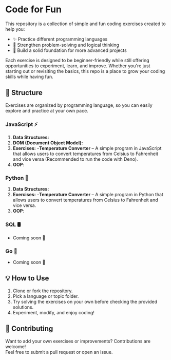 # Code for Fun 
This repository is a collection of simple and fun coding exercises created to help you:

- ✨ Practice different programming languages
- 🧠 Strengthen problem-solving and logical thinking
- 🚀 Build a solid foundation for more advanced projects

Each exercise is designed to be beginner-friendly while still offering opportunities to experiment, learn, and improve. Whether you're just starting out or revisiting the basics, this repo is a place to grow your coding skills while having fun.

## 📂 Structure
Exercises are organized by programming language, so you can easily explore and practice at your own pace.

### JavaScript ⚡
1. **Data Structures:**
2. **DOM (Document Object Model):**
3. **Exercises:**
    -**Temperature Converter** – A simple program in JavaScript that allows users to convert temperatures from Celsius to Fahrenheit and vice versa (Recommended to run the code with Deno).
4. **OOP**:
    
### Python 🐍
1. **Data Structures:**
2. **Exercises:**
    -**Temperature Converter** – A simple program in Python that allows users to convert temperatures from Celsius to Fahrenheit and vice versa.
3. **OOP**:

### SQL 🛢
- Coming soon 🚧

### Go 🦫
- Coming soon 🚧

## 💡 How to Use
1. Clone or fork the repository.  
2. Pick a language or topic folder.  
3. Try solving the exercises on your own before checking the provided solutions.  
4. Experiment, modify, and enjoy coding!  


## 🤝 Contributing
Want to add your own exercises or improvements? Contributions are welcome!  
Feel free to submit a pull request or open an issue.
